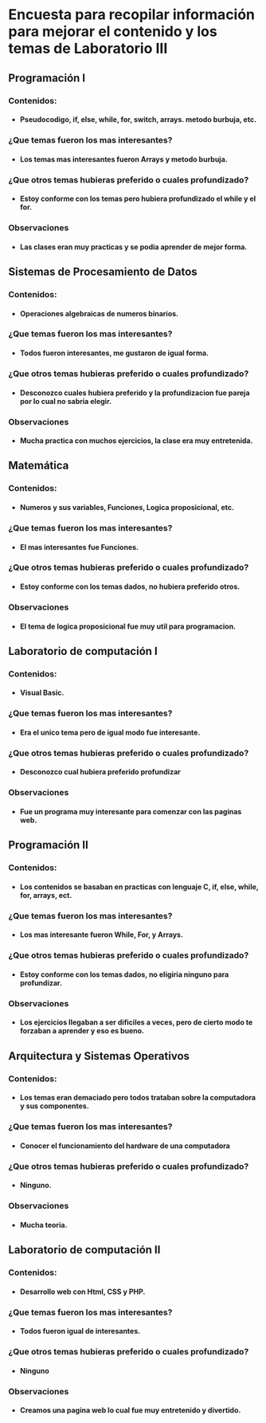 # Encuesta para recopilar información para mejorar el contenido y los temas de Laboratorio III 
## Programación I 

### Contenidos:
* #### Pseudocodigo, if, else, while, for, switch, arrays. metodo burbuja, etc.
### ¿Que temas fueron los mas interesantes?
* #### Los temas mas interesantes fueron Arrays y metodo burbuja.
### ¿Que otros temas hubieras preferido o cuales profundizado?
* #### Estoy conforme con los temas pero hubiera profundizado el while y el for.
### Observaciones 
* #### Las clases eran muy practicas y se podia aprender de mejor forma.

## Sistemas de Procesamiento de Datos

### Contenidos:
* #### Operaciones algebraicas de numeros binarios.
### ¿Que temas fueron los mas interesantes?
* #### Todos fueron interesantes, me gustaron de igual forma.
### ¿Que otros temas hubieras preferido o cuales profundizado?
* #### Desconozco cuales hubiera preferido y la profundizacion fue pareja por lo cual no sabria elegir.
### Observaciones 
* #### Mucha practica con muchos ejercicios, la clase era muy entretenida.

## Matemática

### Contenidos:
* #### Numeros y sus variables, Funciones, Logica proposicional, etc.
### ¿Que temas fueron los mas interesantes?
* #### El mas interesantes fue Funciones.
### ¿Que otros temas hubieras preferido o cuales profundizado?
* #### Estoy conforme con los temas dados, no hubiera preferido otros.
### Observaciones 
* #### El tema de logica proposicional fue muy util para programacion.

## Laboratorio de computación I

### Contenidos:
* #### Visual Basic.
### ¿Que temas fueron los mas interesantes?
* #### Era el unico tema pero de igual modo fue interesante.
### ¿Que otros temas hubieras preferido o cuales profundizado?
* #### Desconozco cual hubiera preferido profundizar
### Observaciones
* #### Fue un programa muy interesante para comenzar con las paginas web.

## Programación II

### Contenidos:
* #### Los contenidos se basaban en practicas con lenguaje C, if, else, while, for, arrays, ect.
### ¿Que temas fueron los mas interesantes?
* #### Los mas interesante fueron While, For, y Arrays.
### ¿Que otros temas hubieras preferido o cuales profundizado?
* #### Estoy conforme con los temas dados, no eligiria ninguno para profundizar.
### Observaciones 
* #### Los ejercicios llegaban a ser dificiles a veces, pero de cierto modo te forzaban a aprender y eso es bueno.

## Arquitectura y Sistemas Operativos

### Contenidos:
* #### Los temas eran demaciado pero todos trataban sobre la computadora y sus componentes.
### ¿Que temas fueron los mas interesantes?
* #### Conocer el funcionamiento del hardware de una computadora
### ¿Que otros temas hubieras preferido o cuales profundizado?
* #### Ninguno.
### Observaciones 
* #### Mucha teoria.

## Laboratorio de computación II
### Contenidos:
* #### Desarrollo web con Html, CSS y PHP.
### ¿Que temas fueron los mas interesantes?
* #### Todos fueron igual de interesantes.
### ¿Que otros temas hubieras preferido o cuales profundizado?
* #### Ninguno
### Observaciones 
* #### Creamos una pagina web lo cual fue muy entretenido y divertido.